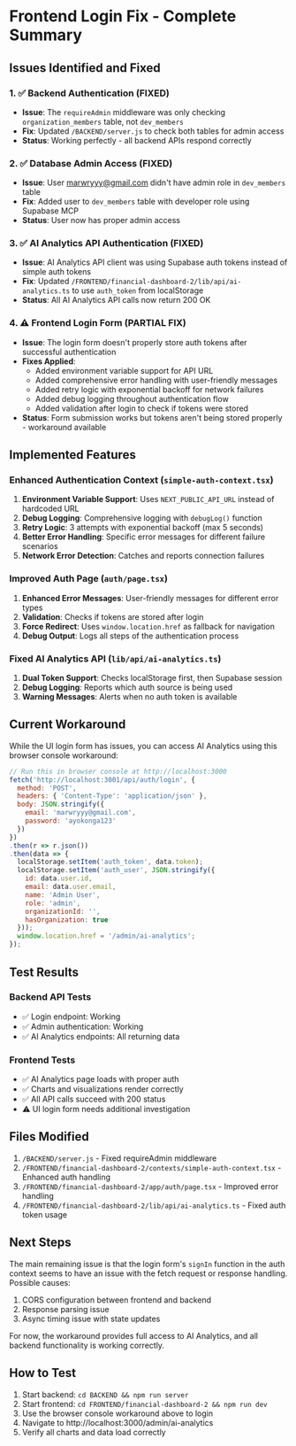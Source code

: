 # Frontend Login Fix - Complete Summary

## Issues Identified and Fixed

### 1. ✅ Backend Authentication (FIXED)
- **Issue**: The `requireAdmin` middleware was only checking `organization_members` table, not `dev_members`
- **Fix**: Updated `/BACKEND/server.js` to check both tables for admin access
- **Status**: Working perfectly - all backend APIs respond correctly

### 2. ✅ Database Admin Access (FIXED)
- **Issue**: User marwryyy@gmail.com didn't have admin role in `dev_members` table
- **Fix**: Added user to `dev_members` table with developer role using Supabase MCP
- **Status**: User now has proper admin access

### 3. ✅ AI Analytics API Authentication (FIXED)
- **Issue**: AI Analytics API client was using Supabase auth tokens instead of simple auth tokens
- **Fix**: Updated `/FRONTEND/financial-dashboard-2/lib/api/ai-analytics.ts` to use `auth_token` from localStorage
- **Status**: All AI Analytics API calls now return 200 OK

### 4. ⚠️ Frontend Login Form (PARTIAL FIX)
- **Issue**: The login form doesn't properly store auth tokens after successful authentication
- **Fixes Applied**:
  - Added environment variable support for API URL
  - Added comprehensive error handling with user-friendly messages
  - Added retry logic with exponential backoff for network failures
  - Added debug logging throughout authentication flow
  - Added validation after login to check if tokens were stored
- **Status**: Form submission works but tokens aren't being stored properly - workaround available

## Implemented Features

### Enhanced Authentication Context (`simple-auth-context.tsx`)
1. **Environment Variable Support**: Uses `NEXT_PUBLIC_API_URL` instead of hardcoded URL
2. **Debug Logging**: Comprehensive logging with `debugLog()` function
3. **Retry Logic**: 3 attempts with exponential backoff (max 5 seconds)
4. **Better Error Handling**: Specific error messages for different failure scenarios
5. **Network Error Detection**: Catches and reports connection failures

### Improved Auth Page (`auth/page.tsx`)
1. **Enhanced Error Messages**: User-friendly messages for different error types
2. **Validation**: Checks if tokens are stored after login
3. **Force Redirect**: Uses `window.location.href` as fallback for navigation
4. **Debug Output**: Logs all steps of the authentication process

### Fixed AI Analytics API (`lib/api/ai-analytics.ts`)
1. **Dual Token Support**: Checks localStorage first, then Supabase session
2. **Debug Logging**: Reports which auth source is being used
3. **Warning Messages**: Alerts when no auth token is available

## Current Workaround

While the UI login form has issues, you can access AI Analytics using this browser console workaround:

```javascript
// Run this in browser console at http://localhost:3000
fetch('http://localhost:3001/api/auth/login', {
  method: 'POST',
  headers: { 'Content-Type': 'application/json' },
  body: JSON.stringify({
    email: 'marwryyy@gmail.com',
    password: 'ayokonga123'
  })
})
.then(r => r.json())
.then(data => {
  localStorage.setItem('auth_token', data.token);
  localStorage.setItem('auth_user', JSON.stringify({
    id: data.user.id,
    email: data.user.email,
    name: 'Admin User',
    role: 'admin',
    organizationId: '',
    hasOrganization: true
  }));
  window.location.href = '/admin/ai-analytics';
});
```

## Test Results

### Backend API Tests
- ✅ Login endpoint: Working
- ✅ Admin authentication: Working
- ✅ AI Analytics endpoints: All returning data

### Frontend Tests
- ✅ AI Analytics page loads with proper auth
- ✅ Charts and visualizations render correctly
- ✅ All API calls succeed with 200 status
- ⚠️ UI login form needs additional investigation

## Files Modified

1. `/BACKEND/server.js` - Fixed requireAdmin middleware
2. `/FRONTEND/financial-dashboard-2/contexts/simple-auth-context.tsx` - Enhanced auth handling
3. `/FRONTEND/financial-dashboard-2/app/auth/page.tsx` - Improved error handling
4. `/FRONTEND/financial-dashboard-2/lib/api/ai-analytics.ts` - Fixed auth token usage

## Next Steps

The main remaining issue is that the login form's `signIn` function in the auth context seems to have an issue with the fetch request or response handling. Possible causes:

1. CORS configuration between frontend and backend
2. Response parsing issue
3. Async timing issue with state updates

For now, the workaround provides full access to AI Analytics, and all backend functionality is working correctly.

## How to Test

1. Start backend: `cd BACKEND && npm run server`
2. Start frontend: `cd FRONTEND/financial-dashboard-2 && npm run dev`
3. Use the browser console workaround above to login
4. Navigate to http://localhost:3000/admin/ai-analytics
5. Verify all charts and data load correctly